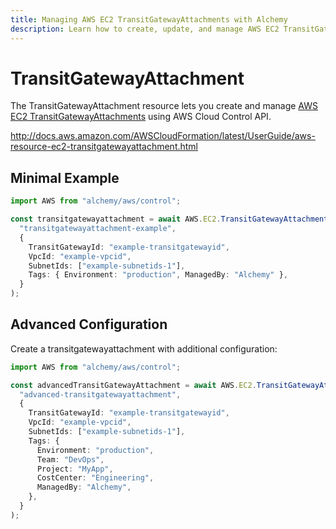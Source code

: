 ```yaml
---
title: Managing AWS EC2 TransitGatewayAttachments with Alchemy
description: Learn how to create, update, and manage AWS EC2 TransitGatewayAttachments using Alchemy Cloud Control.
---
```


# TransitGatewayAttachment

The TransitGatewayAttachment resource lets you create and manage [AWS EC2 TransitGatewayAttachments](https://docs.aws.amazon.com/ec2/latest/userguide/) using AWS Cloud Control API.

http://docs.aws.amazon.com/AWSCloudFormation/latest/UserGuide/aws-resource-ec2-transitgatewayattachment.html

## Minimal Example

```ts
import AWS from "alchemy/aws/control";

const transitgatewayattachment = await AWS.EC2.TransitGatewayAttachment(
  "transitgatewayattachment-example",
  {
    TransitGatewayId: "example-transitgatewayid",
    VpcId: "example-vpcid",
    SubnetIds: ["example-subnetids-1"],
    Tags: { Environment: "production", ManagedBy: "Alchemy" },
  }
);
```

## Advanced Configuration

Create a transitgatewayattachment with additional configuration:

```ts
import AWS from "alchemy/aws/control";

const advancedTransitGatewayAttachment = await AWS.EC2.TransitGatewayAttachment(
  "advanced-transitgatewayattachment",
  {
    TransitGatewayId: "example-transitgatewayid",
    VpcId: "example-vpcid",
    SubnetIds: ["example-subnetids-1"],
    Tags: {
      Environment: "production",
      Team: "DevOps",
      Project: "MyApp",
      CostCenter: "Engineering",
      ManagedBy: "Alchemy",
    },
  }
);
```


